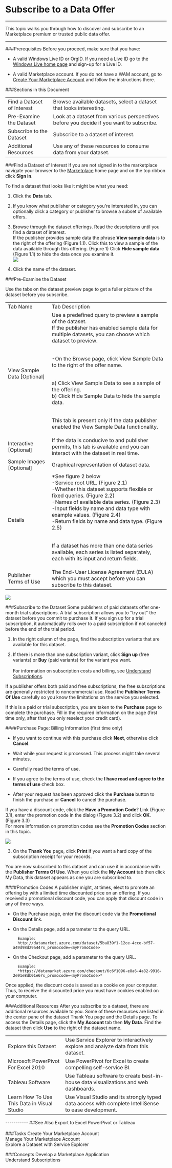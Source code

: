   
<properties 
   pageTitle="Subscribe to a Data Offer" 
   description="How to subscribe to a data offer" 
   services="cloud-services" 
   documentationCenter="" 
   authors="kevinscharpenberg" 
   manager="manager-alias" 
   editor=""/>

<tags
   ms.service="marketplace"
   ms.devlang="na"
   ms.topic="article"
   ms.tgt_pltfrm="na"
   ms.workload="data-services" 
   ms.date="02/16/2015"
   ms.author="kevsch"/>
#   Subscribe to a Data Offer 
 -----------

This topic walks you through how to discover and subscribe to an Marketplace premium or trusted public data offer.

 -----------
###Prerequisites
Before you proceed, make sure that you have:

- A valid Windows Live ID or OrgID. 
If you need a Live ID go to the [Windows Live home page](http://go.microsoft.com/fwlink/?linkid=202643) and sign-up for a Live ID.


- A valid Marketplace account. If you do not have a WAM account, go to [Create Your Marketplace Account](./marketplace-data-market-create-your-marketplace-account.md) and follow the instructions there.


###Sections in this Document

<table>
<tr><td>Find a Dataset of Interest 
</td><td>Browse available datasets, select a dataset that looks interesting.</td>
</tr><tr><td>Pre-Examine the Dataset
</td><td>Look at a dataset from various perspectives before you decide if you want to subscribe.
</td>
</tr><tr><td>Subscribe to the Dataset
</td><td>Subscribe to a dataset of interest.
</td>
</tr><tr><td>Additional Resources
</td><td>Use any of these resources to consume data from your dataset.
<td>
</tr>
</table>

###Find a Dataset of Interest 
If you are not signed in to the marketplace navigate your browser to the [Marketplace](http://go.microsoft.com/fwlink/?LinkId=188981) home page and on the top ribbon click **Sign in**.

To find a dataset that looks like it might be what you need:

1. Click the **Data** tab.

2. If you know what publisher or category you're interested in, you can optionally click a category or publisher to browse a subset of available offers.

3. Browse through the dataset offerings. Read the descriptions until you find a dataset of interest.  <br>
If the publisher provides sample data the phrase **View sample data** is to the right of the offering (Figure 1.1). Click this to view a sample of the data available through this offering. (Figure 1) Click **Hide sample data** (Figure 1.1) to hide the data once you examine it. <br> ![](./media/marketplace-data-market-subscribe-to-a-data-offer/viewdata.png)

4. Click the name of the dataset.

###Pre-Examine the Dataset

Use the tabs on the dataset preview page to get a fuller picture of the dataset before you subscribe.

<table>
<tr><td>Tab Name  
</td><td>Tab Description </td>
</tr>
<tr><td>View Sample Data
[Optional]
 
</td><td>Use a predefined query to preview a sample of the dataset. <br>
If the publisher has enabled sample data for multiple datasets, you can choose which dataset to preview.<br><br>

-On the Browse page, click View Sample Data to the right of the offer name.<br><br>

a) Click View Sample Data to see a sample of the offering. <br>
b) Click Hide Sample Data to hide the sample data. <br><br>


This tab is present only if the data publisher enabled the View Sample Data functionality.
</td>
</tr>
<tr><td>Interactive
[Optional]
 
</td><td>If the data is conducive to and publisher permits, this tab is available and you can interact with the dataset in real time.
</td>
</tr>
<tr><td>Sample Images
[Optional]
 
</td><td>Graphical representation of dataset data.
</td>
</tr>
<tr><td>Details
 
</td><td> *See figure 2 below<br>
-Service root URL. (Figure 2.1) <br>
-Whether this dataset supports flexible or fixed queries. (Figure 2.2)<br>
-Names of available data series. (Figure 2.3) <br>
-Input fields by name and data type with example values. (Figure 2.4) <br>
-Return fields by name and data type. (Figure 2.5) <br><br>

If a dataset has more than one data series available, each series is listed separately, each with its input and return fields.
</td>
</tr>
<tr><td>Publisher Terms of Use
 
</td><td>The End-User License Agreement (EULA) which you must accept before you can subscribe to this dataset.
</td>
</tr>
</table>

![](./media/marketplace-data-market-subscribe-to-a-data-offer/detailstab.png)

###Subscribe to the Dataset
Some publishers of paid datasets offer one-month trial subscriptions. A trial subscription allows you to "try out" the dataset before you commit to purchase it. If you sign up for a trial subscription, it automatically rolls over to a paid subscription if not canceled before the end of the trial period. <br>

1) In the right column of the page, find the subscription variants that are available for this dataset.


2) If there is more than one subscription variant, click **Sign up** (free variants) or **Buy** (paid variants) for the variant you want. <br><br>
For information on subscription costs and billing, see [Understand Subscriptions](./marketplace-data-market-understand-subcriptions.md).

If a publisher offers both paid and free subscriptions, the free subscriptions are generally restricted to noncommercial use. Read the **Publisher Terms Of Use** carefully so you know the limitations on the service you selected. 

If this is a paid or trial subscription, you are taken to the **Purchase** page to complete the purchase. Fill in the required information on the page (first time only, after that you only reselect your credit card).

####Purchase Page: Billing Information (first time only)
- If you want to continue with this purchase click **Next**, otherwise click **Cancel**.

- Wait while your request is processed. This process might take several minutes.

- Carefully read the terms of use.

- If you agree to the terms of use, check the **I have read and agree to the terms of use** check box.

- After your request has been approved click the **Purchase** button to finish the purchase or **Cancel** to cancel the purchase.

If you have a discount code, click the **Have a Promotion Code**? Link (Figure 3.1), enter the promotion code in the dialog (Figure 3.2) and click **OK**. (Figure 3.3) <br>
For more information on promotion codes see the **Promotion Codes** section in this topic.

![](./media/marketplace-data-market-subscribe-to-a-data-offer/promotioncode.png)

3) On the **Thank You** page, click **Print** if you want a hard copy of the subscription receipt for your records.

You are now subscribed to this dataset and can use it in accordance with the **Publisher Terms Of Use**. When you click the **My Account** tab then click My Data, this dataset appears as one you are subscribed to.

####Promotion Codes
A publisher might, at times, elect to promote an offering by with a limited time discounted price on an offering. If you received a promotional discount code, you can apply that discount code in any of three ways.

- On the Purchase page, enter the discount code via the **Promotional Discount** link.

- On the Details page, add a parameter to the query URL. 

		Example:
		http://datamarket.azure.com/dataset/5ba839f1-12ce-4cce-bf57-a49d98d29a44?x_promocode=<myPromoCode>

- On the Checkout page, add a parameter to the query URL. 

		Example: 
		*https://datamarket.azure.com/checkout/6c6f1096-e8a6-4a82-9916-2e91e8db01e6?x_promocode=<myPromoCode>*


Once applied, the discount code is saved as a cookie on your computer. Thus, to receive the discounted price you must have cookies enabled on your computer.

###Additional Resources
After you subscribe to a dataset, there are additional resources available to you. Some of these resources are listed in the center pane of the dataset Thank You page and the Details page. To access the Details page, click the **My Account** tab then **My Data**. Find the dataset then click **Use** to the right of the dataset name.


<table>
<tr><td>Explore this Dataset
</td><td>Use Service Explorer to interactively explore and analyze data from this dataset.
</td>
</tr>
<tr><td>Microsoft PowerPivot For Excel 2010

</td><td>Use PowerPivot for Excel to create compelling self-service BI.
</td>
</tr>
<tr><td>Tableau Software

</td><td>Use Tableau software to create best-in-house data visualizations and web dashboards.
</td>
</tr>
<tr><td>Learn How To Use This Data in Visual Studio

</td><td>Use Visual Studio and its strongly typed data access with complete IntelliSense to ease development.
</td>
</tr>
</table>
 -----------
##See Also
Export to Excel PowerPivot or Tableau <br><br>
###Tasks
Create Your Marketplace Account <br>
Manage Your Marketplace Account<br>
Explore a Dataset with Service Explorer

###Concepts
Develop a Marketplace Application<br>
Understand Subscriptions
